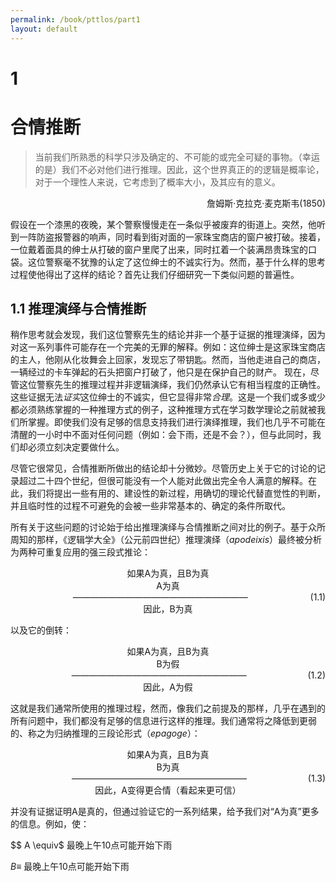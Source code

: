 ```yaml
---
permalink: /book/pttlos/part1
layout: default
---
```

# 1 
# 合情推断

> 当前我们所熟悉的科学只涉及确定的、不可能的或完全可疑的事物。（幸运的是）我们不必对他们进行推理。因此，这个世界真正的的逻辑是概率论，对于一个理性人来说，它考虑到了概率大小，及其应有的意义。
<p align="right">詹姆斯·克拉克·麦克斯韦(1850)</p>

假设在一个漆黑的夜晚，某个警察慢慢走在一条似乎被废弃的街道上。突然，他听到一阵防盗报警器的响声，同时看到街对面的一家珠宝商店的窗户被打破。接着，一位戴着面具的绅士从打破的窗户里爬了出来，同时扛着一个装满昂贵珠宝的口袋。这位警察毫不犹豫的认定了这位绅士的不诚实行为。然而，基于什么样的思考过程使他得出了这样的结论？首先让我们仔细研究一下类似问题的普遍性。

## 1.1 推理演绎与合情推断

稍作思考就会发现，我们这位警察先生的结论并非一个基于证据的推理演绎，因为对这一系列事件可能存在一个完美的无罪的解释。例如：这位绅士是这家珠宝商店的主人，他刚从化妆舞会上回家，发现忘了带钥匙。然而，当他走进自己的商店，一辆经过的卡车弹起的石头把窗户打破了，他只是在保护自己的财产。
现在，尽管这位警察先生的推理过程并非逻辑演绎，我们仍然承认它有相当程度的正确性。这些证据无法*证实*这位绅士的不诚实，但它显得非常*合理*。这是一个我们或多或少都必须熟练掌握的一种推理方式的例子，这种推理方式在学习数学理论之前就被我们所掌握。即使我们没有足够的信息支持我们进行演绎推理，我们也几乎不可能在清醒的一小时中不面对任何问题（例如：会下雨，还是不会？），但与此同时，我们却必须立刻决定要做什么。

尽管它很常见，合情推断所做出的结论却十分微妙。尽管历史上关于它的讨论的记录超过二十四个世纪，但很可能没有一个人能对此做出完全令人满意的解释。在此，我们将提出一些有用的、建设性的新过程，用确切的理论代替直觉性的判断，并且临时性的过程不可避免的会被一些非常基本的、确定的条件所取代。

所有关于这些问题的讨论始于给出推理演绎与合情推断之间对比的例子。基于众所周知的那样，《逻辑学大全》（公元前四世纪）推理演绎（*apodeixis*）最终被分析为两种可重复应用的强三段式推论：

<center> 如果A为真，且B为真</center>
<center> A为真 </center><div style="float: right;">(1.1)</div>
<center>————————————————————</center>
<center>因此，B为真</center>

以及它的倒转：

<center> 如果A为真，且B为真</center>
<center> B为假 </center><div style="float: right;">(1.2)</div>
<center>————————————————————</center>
<center>因此，A为假</center>

这就是我们通常所使用的推理过程，然而，像我们之前提及的那样，几乎在遇到的所有问题中，我们都没有足够的信息进行这样的推理。我们通常将之降低到更弱的、称之为归纳推理的三段论形式（*epagoge*）：

<center> 如果A为真，且B为真</center>
<center> B为真 </center><div style="float: right;">(1.3)</div>
<center>————————————————————</center>
<center>因此，A变得更合情（看起来更可信）</center>

并没有证据证明A是真的，但通过验证它的一系列结果，给予我们对“A为真”更多的信息。例如，使：

$$ A \equiv$ 最晚上午10点可能开始下雨

$B \equiv$ 最晚上午10点可能开始下雨
